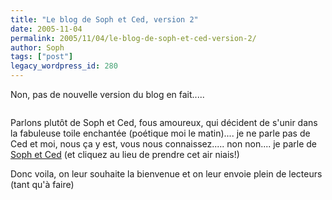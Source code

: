 ```yaml
---
title: "Le blog de Soph et Ced, version 2"
date: 2005-11-04
permalink: 2005/11/04/le-blog-de-soph-et-ced-version-2/
author: Soph
tags: ["post"]
legacy_wordpress_id: 280
---
```


Non, pas de nouvelle version du blog en fait.....

<img src="https://64k.be/wp-content/uploads/2006/parenthese.jpg" alt="" />

<!-- excerpt -->

Parlons plutôt de Soph et Ced, fous amoureux, qui décident de s'unir dans la fabuleuse toile enchantée (poétique moi le matin).... je ne parle pas de Ced et moi, nous ça y est, vous nous connaissez..... non non.... je parle de [Soph et Ced](http://www.parenthese.be/dotclear/) (et cliquez au lieu de prendre cet air niais!)

Donc voila, on leur souhaite la bienvenue et on leur envoie plein de lecteurs (tant qu'à faire)

